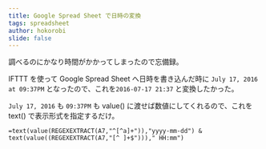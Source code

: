 ```yaml
---
title: Google Spread Sheet で日時の変換
tags: spreadsheet
author: hokorobi
slide: false
---
```


調べるのにかなり時間がかかってしまったので忘備録。

IFTTT を使って Google Spread Sheet へ日時を書き込んだ時に ```July 17, 2016 at 09:37PM``` となったので、これを```2016-07-17 21:37``` と変換したかった。

```July 17, 2016``` も ```09:37PM``` も value() に渡せば数値にしてくれるので、これを text() で表示形式を指定するだけ。

```
=text(value(REGEXEXTRACT(A7,"^[^a]+")),"yyyy-mm-dd") & text(value((REGEXEXTRACT(A7,"[^ ]+$")))," HH:mm")
```

